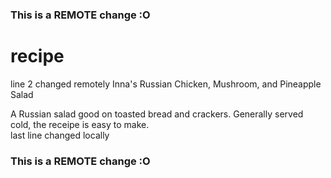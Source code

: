 ### This is a REMOTE change :O
# recipe
line 2 changed remotely
Inna's Russian Chicken, Mushroom, and Pineapple Salad

A Russian salad good on toasted bread and crackers. Generally served cold, the receipe is easy to make.  
last line changed locally
### This is a REMOTE change :O

